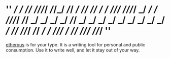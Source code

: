 ''
               _/      _/
    _/_/    _/_/_/_/  _/_/_/      _/_/    _/  _/_/    _/_/    _/    _/    _/_/_/
 _/_/_/_/    _/      _/    _/  _/_/_/_/  _/_/      _/    _/  _/    _/  _/_/
_/          _/      _/    _/  _/        _/        _/    _/  _/    _/      _/_/
 _/_/_/      _/_/  _/    _/    _/_/_/  _/          _/_/      _/_/_/  _/_/_/
''
======

[etherous](http://ethero.us) is for your type. It is a writing tool for personal and public consumption. Use it to write well, and let it stay out of your way.